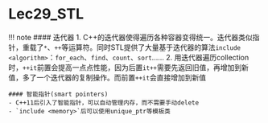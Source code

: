 # Lec29_STL
!!! note
    #### 迭代器
    1. C++的迭代器使得遍历各种容器变得统一。迭代器类似指针，重载了`*`、`++`等运算符。同时STL提供了大量基于迭代器的算法`include <algorithm>`：`for_each`、`find`、`count`、`sort`......
    2. 用迭代器遍历collection时，`++it`前置会提高一点点性能，因为后置`it++`需要先返回旧值，再增加到新值，多了一个迭代器的复制操作。而前置`++it`会直接增加到新值

    #### 智能指针(smart pointers)
    - C++11后引入了智能指针，可以自动管理内存，而不需要手动delete
    - `include <memory>`后可以使用unique_ptr等模板类


